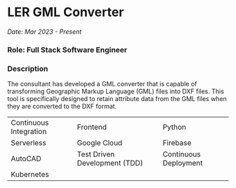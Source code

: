 # LER GML Converter

*Date: Mar 2023 - Present*

### Role: Full Stack Software Engineer

### Description

The consultant has developed a GML converter that is capable of transforming
Geographic Markup Language (GML) files into DXF files. This tool is specifically
designed to retain attribute data from the GML files when they are converted to
the DXF format.

<table>
    <tr>
        <td>Continuous Integration</td>
        <td>Frontend</td>
        <td>Python</td>
    </tr>
    <tr>
        <td>Serverless</td>
        <td>Google Cloud</td>
        <td>Firebase</td>
    </tr>
    <tr>
        <td>AutoCAD</td>
        <td>Test Driven Development (TDD)</td>
        <td>Continuous Deployment</td>
    </tr>
    <tr>
        <td>Kubernetes</td>
    </tr>
</table>


